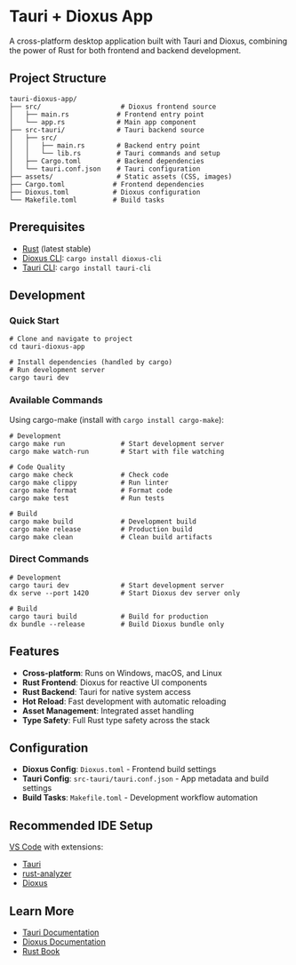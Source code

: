 # Tauri + Dioxus App

A cross-platform desktop application built with Tauri and Dioxus, combining the power of Rust for both frontend and backend development.

## Project Structure

```
tauri-dioxus-app/
├── src/                    # Dioxus frontend source
│   ├── main.rs            # Frontend entry point
│   └── app.rs             # Main app component
├── src-tauri/             # Tauri backend source
│   ├── src/
│   │   ├── main.rs        # Backend entry point
│   │   └── lib.rs         # Tauri commands and setup
│   ├── Cargo.toml         # Backend dependencies
│   └── tauri.conf.json    # Tauri configuration
├── assets/                # Static assets (CSS, images)
├── Cargo.toml            # Frontend dependencies
├── Dioxus.toml           # Dioxus configuration
└── Makefile.toml         # Build tasks
```

## Prerequisites

- [Rust](https://rustup.rs/) (latest stable)
- [Dioxus CLI](https://dioxuslabs.com/learn/0.6/getting_started): `cargo install dioxus-cli`
- [Tauri CLI](https://tauri.app/start/prerequisites/): `cargo install tauri-cli`

## Development

### Quick Start

```shell
# Clone and navigate to project
cd tauri-dioxus-app

# Install dependencies (handled by cargo)
# Run development server
cargo tauri dev
```

### Available Commands

Using cargo-make (install with `cargo install cargo-make`):

```shell
# Development
cargo make run              # Start development server
cargo make watch-run        # Start with file watching

# Code Quality
cargo make check            # Check code
cargo make clippy           # Run linter
cargo make format           # Format code
cargo make test             # Run tests

# Build
cargo make build            # Development build
cargo make release          # Production build
cargo make clean            # Clean build artifacts
```

### Direct Commands

```shell
# Development
cargo tauri dev             # Start development server
dx serve --port 1420        # Start Dioxus dev server only

# Build
cargo tauri build           # Build for production
dx bundle --release         # Build Dioxus bundle only
```

## Features

- **Cross-platform**: Runs on Windows, macOS, and Linux
- **Rust Frontend**: Dioxus for reactive UI components
- **Rust Backend**: Tauri for native system access
- **Hot Reload**: Fast development with automatic reloading
- **Asset Management**: Integrated asset handling
- **Type Safety**: Full Rust type safety across the stack

## Configuration

- **Dioxus Config**: `Dioxus.toml` - Frontend build settings
- **Tauri Config**: `src-tauri/tauri.conf.json` - App metadata and build settings
- **Build Tasks**: `Makefile.toml` - Development workflow automation

## Recommended IDE Setup

[VS Code](https://code.visualstudio.com/) with extensions:
- [Tauri](https://marketplace.visualstudio.com/items?itemName=tauri-apps.tauri-vscode)
- [rust-analyzer](https://marketplace.visualstudio.com/items?itemName=rust-lang.rust-analyzer)
- [Dioxus](https://marketplace.visualstudio.com/items?itemName=DioxusLabs.dioxus)

## Learn More

- [Tauri Documentation](https://tauri.app/)
- [Dioxus Documentation](https://dioxuslabs.com/)
- [Rust Book](https://doc.rust-lang.org/book/)
